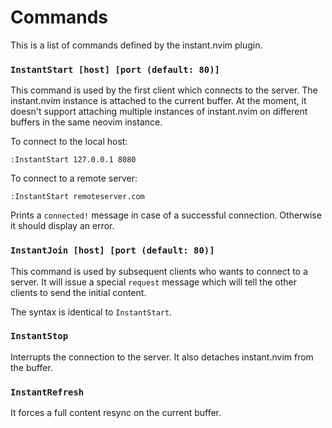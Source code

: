 Commands 
========

This is a list of commands defined by the instant.nvim plugin.

### `InstantStart [host] [port (default: 80)]`

This command is used by the first client which connects to the server.
The instant.nvim instance is attached to the current buffer.
At the moment, it doesn't support attaching multiple instances of instant.nvim 
on different buffers in the same neovim instance.

To connect to the local host:

```
:InstantStart 127.0.0.1 8080
```

To connect to a remote server:

```
:InstantStart remoteserver.com
```

Prints a `connected!` message in case of a successful connection. Otherwise it should display an error.

### `InstantJoin [host] [port (default: 80)]`

This command is used by subsequent clients who wants to connect to a server. It will
issue a special `request` message which will tell the other clients to send the initial content.

The syntax is identical to `InstantStart`.


### `InstantStop`

Interrupts the connection to the server. It also detaches instant.nvim from the buffer.

### `InstantRefresh`

It forces a full content resync on the current buffer.
